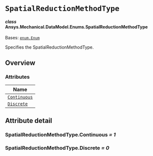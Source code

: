 # `SpatialReductionMethodType`

<a id="ansys.mechanical.stubs.v242.Ansys.Mechanical.DataModel.Enums.SpatialReductionMethodType"></a>

#### *class* Ansys.Mechanical.DataModel.Enums.SpatialReductionMethodType

Bases: [`enum.Enum`](https://docs.python.org/3/library/enum.html#enum.Enum)

Specifies the SpatialReductionMethodType.

<!-- !! processed by numpydoc !! -->

<a id="overview"></a>

## Overview

### Attributes

| Name |
| -------------------------------------------------------------------------------------------------------------------------------------------- |
| [`Continuous`](#SpatialReductionMethodType.Continuous) |
| [`Discrete`](#SpatialReductionMethodType.Discrete) |

<a id="attribute-detail"></a>

## Attribute detail

<a id="SpatialReductionMethodType.Continuous"></a>

### SpatialReductionMethodType.Continuous *= 1*

<a id="SpatialReductionMethodType.Discrete"></a>

### SpatialReductionMethodType.Discrete *= 0*


